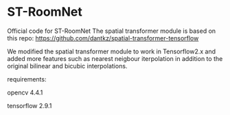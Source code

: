 # ST-RoomNet
Official code for ST-RoomNet
The spatial transformer module is based on this repo: https://github.com/dantkz/spatial-transformer-tensorflow

We modified the spatial transformer module to work in Tensorflow2.x and added more features such as nearest neigbour iterpolation in addition to the original bilinear and bicubic interpolations.

requirements:

opencv 4.4.1

tensorflow 2.9.1

